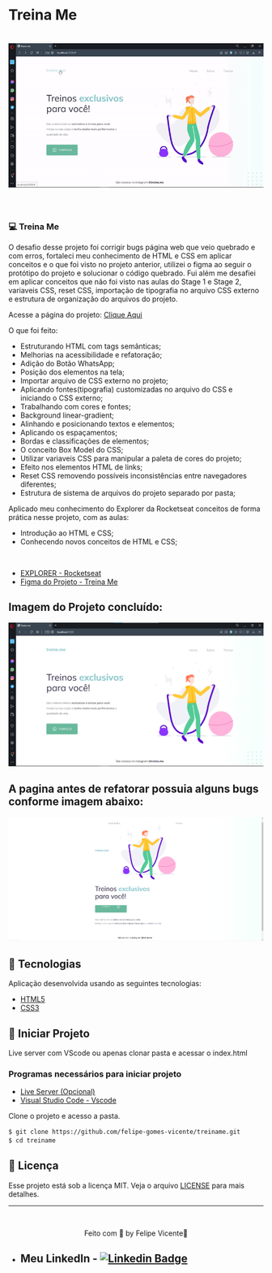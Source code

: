 # Treina Me

<h1 align="center">
    <img alt="Gif do projeto concluído Treina Me" title="gif" src="./assets/treineme.gif" />
</h1>

<br>

### 💻 Treina Me

O desafio desse projeto foi corrigir bugs página web que veio quebrado e com erros, fortaleci meu conhecimento de HTML e CSS em aplicar conceitos e o que foi visto no projeto anterior, utilizei o figma ao seguir o protótipo do projeto e solucionar o código quebrado.
Fui além me desafiei em aplicar conceitos que não foi visto nas aulas do Stage 1 e Stage 2, variaveis CSS, reset CSS, importação de tipografia no arquivo CSS externo e estrutura de organização do arquivos do projeto.

Acesse a página do projeto: [Clique Aqui](https://felipe-gomes-vicente.github.io/treiname/)

O que foi feito:

- Estruturando HTML com tags semânticas;
- Melhorias na acessibilidade e refatoração;
- Adição do Botão WhatsApp;
- Posição dos elementos na tela;
- Importar arquivo de CSS externo no projeto;
- Aplicando fontes(tipografia) customizadas no arquivo do CSS e iniciando o CSS externo;
- Trabalhando com cores e fontes;
- Background linear-gradient;
- Alinhando e posicionando textos e elementos;
- Aplicando os espaçamentos;
- Bordas e classificações de elementos;
- O conceito Box Model do CSS;
- Utilizar variaveis CSS para manipular a paleta de cores do projeto;
- Efeito nos elementos HTML de links;
- Reset CSS removendo possíveis inconsistências entre navegadores diferentes;
- Estrutura de sistema de arquivos do projeto separado por pasta;


Aplicado meu conhecimento do Explorer da Rocketseat conceitos de forma prática nesse projeto, com as aulas:

- Introdução ao HTML e CSS;
- Conhecendo novos conceitos de HTML e CSS;
  
<br />

- [EXPLORER - Rocketseat](https://www.rocketseat.com.br/explorer)
- [Figma do Projeto - Treina Me](https://www.figma.com/file/rkDOHGPwwFtBNqEdHSuQPd/Projeto-02---Explorer?node-id=0%3A1)

## Imagem do Projeto concluído:
 <img alt="Print do projeto Treina Me" title=" Landing page" src="./assets/print-treineme.png" />

<br />

## A pagina antes de refatorar possuia alguns bugs conforme imagem abaixo:
 <img alt="Imagem incial do pagina sem refatorar" title=" Landing page" src="./assets/refatorar.png" />

## 🧪 Tecnologias

Aplicação desenvolvida usando as seguintes tecnologias:

- [HTML5](https://www.w3schools.com/html/default.asp)
- [CSS3](https://www.w3schools.com/css/default.asp)

## 🚀 Iniciar Projeto

Live server com VScode ou apenas clonar pasta e acessar o index.html

### Programas necessários para iniciar projeto

- [Live Server (Opcional)](https://marketplace.visualstudio.com/items?itemName=ritwickdey.LiveServer)
- [Visual Studio Code - Vscode](https://code.visualstudio.com/)

Clone o projeto e acesso a pasta.

```bash
$ git clone https://github.com/felipe-gomes-vicente/treiname.git
$ cd treiname
```

## 📝 Licença

Esse projeto está sob a licença MIT. Veja o arquivo [LICENSE](LICENSE.md) para mais detalhes.

---

&nbsp;

<p align="center">Feito com 💜 by Felipe Vicente👋</p>

- ## Meu LinkedIn - [![Linkedin Badge](https://img.shields.io/badge/-FelipeVicente-blue?style=flat-square&logo=Linkedin&logoColor=white&link=https://www.linkedin.com/in/felipe-gomes-vicente/)](https://www.linkedin.com/in/felipe-gomes-vicente/)

